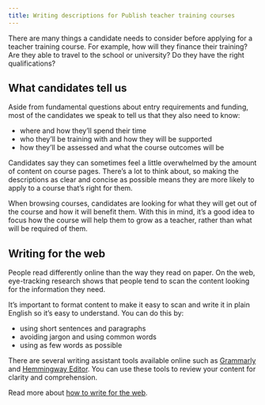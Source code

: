 ```yaml
---
title: Writing descriptions for Publish teacher training courses
---
```


There are many things a candidate needs to consider before applying for a teacher training course. For example, how will they finance their training? Are they able to travel to the school or university? Do they have the right qualifications?

## What candidates tell us

Aside from fundamental questions about entry requirements and funding, most of the candidates we speak to tell us that they also need to know:

- where and how they’ll spend their time
- who they’ll be training with and how they will be supported
- how they’ll be assessed and what the course outcomes will be

Candidates say they can sometimes feel a little overwhelmed by the amount of content on course pages. There’s a lot to think about, so making the descriptions as clear and concise as possible means they are more likely to apply to a course that’s right for them.

When browsing courses, candidates are looking for what they will get out of the course and how it will benefit them. With this in mind, it’s a good idea to focus how the course will help them to grow as a teacher, rather than what will be required of them.

## Writing for the web

People read differently online than the way they read on paper. On the web, eye-tracking research shows that people tend to scan the content looking for the information they need.

It’s important to format content to make it easy to scan and write it in plain English so it’s easy to understand. You can do this by:

- using short sentences and paragraphs
- avoiding jargon and using common words
- using as few words as possible

There are several writing assistant tools available online such as [Grammarly](https://www.grammarly.com/) and [Hemmingway Editor](https://hemingwayapp.com/). You can use these tools to review your content for clarity and comprehension.

Read more about [how to write for the web](https://www.gov.uk/guidance/content-design/writing-for-gov-uk).
